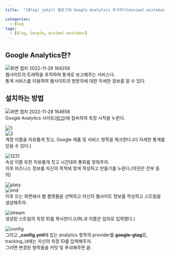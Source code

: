 ```yaml
---
title:  "[Blog] jekyll 블로그에 Google Analytics 추가하기(minimal-mistakes)" 

categories:
  - Blog
tags:
  - [Blog, Google, minimal-mistakes]
---
```


## Google Analytics란?  
![화면 캡처 2022-11-28 164259](https://user-images.githubusercontent.com/64318704/204221165-c992406f-6c31-4cb2-9a92-2daa2a7a8826.png)  
웹사이트의 트래픽을 추적하여 통계로 보고해주는 서비스다.   
통계 서비스를 이용하여 웹사이트의 방문자에 대한 자세한 정보를 알 수 있다.  
## 설치하는 방법  
![화면 캡처 2022-11-28 164658](https://user-images.githubusercontent.com/64318704/204221929-735d8c2a-26bd-4de8-b929-b8b64570a0c7.png)  
Google Analytics 사이트\([링크](https://analytics.google.com/)\)에 접속하여 측정 시작을 누른다.  
  
![1](https://user-images.githubusercontent.com/64318704/204222326-42846d02-9f9c-49fa-ba9b-6ed4711cf67e.png)  
![2](https://user-images.githubusercontent.com/64318704/204222586-8fba272b-c388-4b8b-9ef4-b506d3681199.png)  
계정 이름을 자유롭게 짓고, Google 제품 및 서비스 항목을 체크한다.\(더 자세한 통계를 얻을 수 있다.\)  
  
![1231](https://user-images.githubusercontent.com/64318704/204223080-95db4ca0-43b0-49f3-9249-a613213e7a17.png)  
속성 이름 또한 자유롭게 짓고 시간대와 통화를 맞춰주자.  
이후 비즈니스 정보를 자신의 목적에 맞게 작성하고 만들기를 누른다.\(약관은 전부 동의\)  
  
![platy](https://user-images.githubusercontent.com/64318704/204223601-1d46d80f-391e-4c14-8176-1a0af27b8506.png)  
![end](https://user-images.githubusercontent.com/64318704/204223805-973fc6be-ae5b-4524-b175-c4a45df2232b.png)  
이후 뜨는 화면에서 웹 플랫폼을 선택하고 자신의 웹사이트 정보를 작성하고 스트림을 생성해주자.  
  
![stream](https://user-images.githubusercontent.com/64318704/204224056-c6f22059-a9e7-4f45-8dcb-3b43a71aca9a.png)  
생성된 스트림의 측정 ID를 복사한다.\(URL과 이름은 임의로 입력했다.\)  
  
![config](https://user-images.githubusercontent.com/64318704/204224302-be3cc832-47c7-43fb-8be6-113651f2947d.png)  
그리고 **_config.yml**에 있는 analytics 항목의 provider를 **google-gtag**로,  
tracking_id에는 자신의 측정 ID를 입력해주자.  
그러면 변경된 항목들을 커밋 및 푸쉬해주면 끝.  
